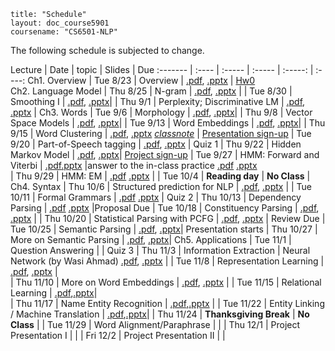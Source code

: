 ```
title: "Schedule"
layout: doc_course5901
coursename: "CS6501-NLP"
```
The following schedule is subjected to change. 


 Lecture | Date | topic | Slides | Due
:------- | :---- | :----- | :----- | :-----: | :----:
Ch1. Overview | Tue 8/23 | Overview | [.pdf](slides/01-intro.pdf), [.pptx](slides/01-intro.pptx) | [Hw0](doc/hw0.pdf)  
Ch2. Language Model | Thu 8/25 | N-gram | [.pdf](slides/02-ngram.pdf), [.pptx](slides/02-ngram.pptx) |
 | Tue 8/30 | Smoothing I | [.pdf](slides/03-smooth.pdf), [.pptx](slides/03-smooth.pptx)| 
 | Thu 9/1 | Perplexity; Discriminative LM | [.pdf](slides/04-LMeval.pdf), [.pptx](slides/04-LMeval.pptx) | 
Ch3. Words | Tue 9/6 | Morphology | [.pdf](slides/05-Morphology.pdf), [.pptx](slides/05-Morphology.pptx)| 
 | Thu 9/8 | Vector Space Models  | [.pdf](slides/06-VM.pdf), [.pptx](slides/06-VM.pptx)| 
 | Tue 9/13 | Word Embeddings | [.pdf](slides/07-WordEmbedding.pdf), [.pptx](slides/07-WordEmbedding.pptx)| 
 | Thu 9/15 | Word Clustering | [.pdf](slides/08-wordcluster.pdf), [.pptx](slides/08-wordcluster.pptx)  [*classnote*](slides/classnote.pdf) | [Presentation sign-up](https://docs.google.com/spreadsheets/d/13RC84Rqyqb8dCbhuJr-RV0zzw6qG8wFxTcmnRVkgFlY/edit?usp=sharing)
 | Tue 9/20 | Part-of-Speech tagging | [.pdf](slides/09-POS.pdf), [.pptx](slides/09-POS.pptx) | Quiz 1
 | Thu 9/22 | Hidden Markov Model | [.pdf](slides/10-HMM.pdf), [.pptx](slides/10-HMM.pptx)| [Project sign-up](https://docs.google.com/spreadsheets/d/1gbTKcis8X-s9Ssh_e1mlBoc__JCVsTm_qNEuZfJ7u94/edit?usp=sharing)
 | Tue 9/27 | HMM: Forward and Viterbi | [.pdf](slides/11-Viterbi.pdf)[.pptx](slides/11-Viterbi.pptx) 	|answer to the in-class practice [.pdf](slides/11-ans.pdf) [.pptx](slides/11-ans.pptx)  
 | Thu 9/29 | HMM: EM  | [.pdf](slides/12-EM.pdf) [.pptx](slides/12-EM.pptx) | 
 | Tue 10/4 | **Reading day** | **No Class**  | 
 Ch4. Syntax | Thu 10/6 |  Structured prediction for NLP | [.pdf](slides/13-SP.pdf), [.pptx](slides/13-SP.pptx) | 
 | Tue 10/11 | Formal Grammars   | [.pdf](slides/14-Grammar.pdf) [.pptx](slides/14-Grammar.pptx) | Quiz 2
 | Thu 10/13 | Dependency Parsing | [.pdf](slides/15-DP.pdf) [.pptx](slides/15-DP.pptx) |Proposal Due
 | Tue 10/18 | Constituency Parsing   | [.pdf](slides/16-CKY.pdf), [.pptx](slides/16-CKY.pptx) | 
 | Thu 10/20 | Statistical Parsing with PCFG | [.pdf](slides/17-PCFG.pdf), [.pptx](slides/17-PCFG.pptx) | Review Due
 | Tue 10/25 | Semantic Parsing | [.pdf](slides/18-Semantics.pdf), [.pptx](slides/18-semantics.pptx)| Presentation starts
 | Thu 10/27 | More on Semantic Parsing | [.pdf](slides/19-QA.pdf), [.pptx](slides/19-QA.pptx)| 
 Ch5. Applications | Tue 11/1 | Question Answering | | Quiz 3
 | Thu 11/3 | Information Extraction | Neural Network (by Wasi Ahmad) [.pdf](slides/NN.pdf), [.pptx](slides/NN.pptx) | 
 | Tue 11/8 | Representation Learning | [.pdf](slides/22-RL.pdf), [.pptx](slides/22-RL.pptx) |  
 | Thu 11/10 | More on Word Embeddings | [.pdf](slides/23-moreWE.pdf), [.pptx](slides/23-moreWE.pptx) | 
 | Tue 11/15 | Relational Learning | [.pdf](slides/24-relation.pdf),[.pptx](slides/24-relation.pptx)|   
 | Thu 11/17 | Name Entity Recognition | [.pdf](slides/25-NER.pdf),[.pptx](slides/25-NER.pptx) | 
 | Tue 11/22 | Entity Linking / Machine Translation | [.pdf](slides/26-MT.pdf),[.pptx](slides/26-MT.pptx)| 
 | Thu 11/24 | **Thanksgiving Break** | **No Class** | 
 | Tue 11/29 | Word Alignment/Paraphrase |  | 
 | Thu 12/1 | Project Presentation I | | 
 | Fri 12/2 | Project Presentation II | | 
